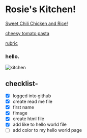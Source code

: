 # Rosie's Kitchen!


[Sweet Chili Chicken and Rice!](https://rosie080.github.io/helloworld/)

[cheesy tomato pasta](https://rosie080.github.io/html.index/)

[rubric](https://rosie080.github.io/index.html/)
### hello.
![kitchen](https://images.app.goo.gl/iyHNiD1GLMrbfSVT6)

## checklist- 
- [x] logged into github
- [x] create read me file
- [x] first name
- [x] fimage
- [x] create html file
- [x] add like to hello world file
- [ ] add color to my hello world page
